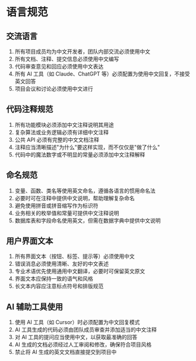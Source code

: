 # 语言规范

## 交流语言

1. 所有项目成员均为中文开发者，团队内部交流必须使用中文
2. 所有文档、注释、提交信息必须使用中文编写
3. 代码审查意见和回应必须使用中文表达
4. 所有 AI 工具（如 Claude、ChatGPT 等）必须配置为使用中文回复，不接受英文回答
5. 项目会议和讨论必须使用中文进行

## 代码注释规范

1. 所有功能模块必须添加中文注释说明其用途
2. 复杂算法或业务逻辑必须有详细中文注释
3. 公共 API 必须有完整的中文文档注释
4. 注释应当清晰描述"为什么"要这样实现，而不仅仅是"做了什么"
5. 代码中的魔法数字或不明显的常量必须添加中文注释解释

## 命名规范

1. 变量、函数、类名等使用英文命名，遵循各语言的惯用命名法
2. 必要时可在注释中提供中文说明，帮助理解复杂命名
3. 避免使用拼音或拼音缩写作为标识符
4. 业务相关的枚举值和常量可提供中文注释说明
5. 数据库表和字段命名使用英文，但需在数据字典中提供中文说明

## 用户界面文本

1. 所有界面文本（按钮、标签、提示等）必须使用中文
2. 错误消息必须使用清晰、友好的中文表述
3. 专业术语优先使用通用中文翻译，必要时可保留英文原文
4. 界面文本应保持一致的语气和风格
5. 长文本内容应注意标点符号和排版规范

## AI 辅助工具使用

1. 使用 AI 工具（如 Cursor）时必须配置为中文回复模式
2. AI 工具生成的代码必须由团队成员审查并添加适当的中文注释
3. 对 AI 工具的提问应当使用中文，以获取最准确的回答
4. AI 生成的文档必须经过人工审阅和修改，确保符合项目风格
5. 禁止将 AI 生成的英文文档直接提交到项目中
